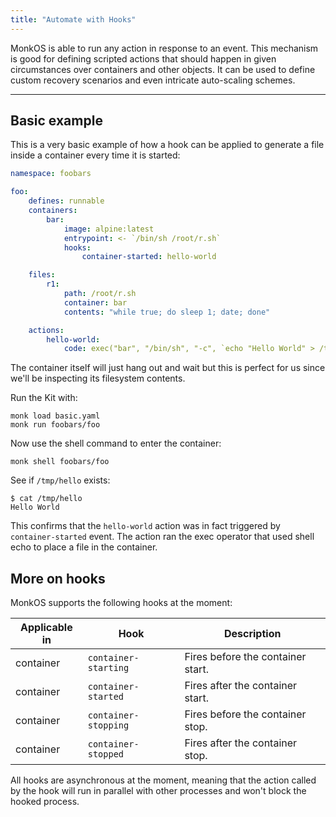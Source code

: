 ```yaml
---
title: "Automate with Hooks"
---
```


MonkOS is able to run any action in response to an event. This mechanism is good for defining scripted actions that should happen in given circumstances over containers and other objects. It can be used to define custom recovery scenarios and even intricate auto-scaling schemes.

---

## Basic example

This is a very basic example of how a hook can be applied to generate a file inside a container every time it is started:

```yaml title="basic.yaml" linenums="1"
namespace: foobars

foo:
    defines: runnable
    containers:
        bar:
            image: alpine:latest
            entrypoint: <- `/bin/sh /root/r.sh`
            hooks:
                container-started: hello-world

    files:
        r1:
            path: /root/r.sh
            container: bar
            contents: "while true; do sleep 1; date; done"

    actions:
        hello-world:
            code: exec("bar", "/bin/sh", "-c", `echo "Hello World" > /tmp/hello`)
```

The container itself will just hang out and wait but this is perfect for us since we'll be inspecting its filesystem contents.

Run the Kit with:

    monk load basic.yaml
    monk run foobars/foo

Now use the shell command to enter the container:

    monk shell foobars/foo

See if `/tmp/hello` exists:

    $ cat /tmp/hello
    Hello World

This confirms that the `hello-world` action was in fact triggered by `container-started` event. The action ran the exec operator that used shell echo to place a file in the container.

## More on hooks

MonkOS supports the following hooks at the moment:

| Applicable in | Hook                 | Description                       |
| ------------- | -------------------- | --------------------------------- |
| container     | `container-starting` | Fires before the container start. |
| container     | `container-started`  | Fires after the container start.  |
| container     | `container-stopping` | Fires before the container stop.  |
| container     | `container-stopped`  | Fires after the container stop.   |

All hooks are asynchronous at the moment, meaning that the action called by the hook will run in parallel with other processes and won't block the hooked process.

